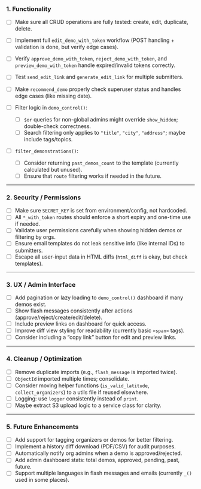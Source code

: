 ### **1. Functionality**

- [ ] Make sure all CRUD operations are fully tested: create, edit, duplicate, delete.
- [ ] Implement full `edit_demo_with_token` workflow (POST handling + validation is done, but verify edge cases).
- [ ] Verify `approve_demo_with_token`, `reject_demo_with_token`, and `preview_demo_with_token` handle expired/invalid tokens correctly.
- [ ] Test `send_edit_link` and `generate_edit_link` for multiple submitters.
- [ ] Make `recommend_demo` properly check superuser status and handles edge cases (like missing date).
- [ ] Filter logic in `demo_control()`:

  - [ ] `$or` queries for non-global admins might override `show_hidden`; double-check correctness.
  - [ ] Search filtering only applies to `"title"`, `"city"`, `"address"`; maybe include tags/topics.
- [ ] `filter_demonstrations()`:

  - [ ] Consider returning `past_demos_count` to the template (currently calculated but unused).
  - [ ] Ensure that `route` filtering works if needed in the future.

---

### **2. Security / Permissions**

- [ ] Make sure `SECRET_KEY` is set from environment/config, not hardcoded.
- [ ] All `*_with_token` routes should enforce a short expiry and one-time use if needed.
- [ ] Validate user permissions carefully when showing hidden demos or filtering by orgs.
- [ ] Ensure email templates do not leak sensitive info (like internal IDs) to submitters.
- [ ] Escape all user-input data in HTML diffs (`html_diff` is okay, but check templates).

---

### **3. UX / Admin Interface**

- [ ] Add pagination or lazy loading to `demo_control()` dashboard if many demos exist.
- [ ] Show flash messages consistently after actions (approve/reject/create/edit/delete).
- [ ] Include preview links on dashboard for quick access.
- [ ] Improve diff view styling for readability (currently basic `<span>` tags).
- [ ] Consider including a “copy link” button for edit and preview links.

---

### **4. Cleanup / Optimization**

- [ ] Remove duplicate imports (e.g., `flash_message` is imported twice).
- [ ] `ObjectId` imported multiple times; consolidate.
- [ ] Consider moving helper functions (`is_valid_latitude`, `collect_organizers`) to a utils file if reused elsewhere.
- [ ] Logging: use `logger` consistently instead of `print`.
- [ ] Maybe extract S3 upload logic to a service class for clarity.

---

### **5. Future Enhancements**

- [ ] Add support for tagging organizers or demos for better filtering.
- [ ] Implement a history diff download (PDF/CSV) for audit purposes.
- [ ] Automatically notify org admins when a demo is approved/rejected.
- [ ] Add admin dashboard stats: total demos, approved, pending, past, future.
- [ ] Support multiple languages in flash messages and emails (currently `_()` used in some places).
